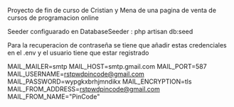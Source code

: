 Proyecto de fin de curso de Cristian y Mena de una pagina de venta de cursos de programacion online

Seeder configuarado en DatabaseSeeder :  php artisan db:seed

Para la recuperacion de contraseña se tiene que añadir estas credenciales en el .env y el usuario tiene que estar registrado

MAIL_MAILER=smtp
MAIL_HOST=smtp.gmail.com
MAIL_PORT=587
MAIL_USERNAME=rstpwdpincode@gmail.com
MAIL_PASSWORD=wypgkxbrhjmndikx
MAIL_ENCRYPTION=tls
MAIL_FROM_ADDRESS=rstpwdpincode@gmail.com
MAIL_FROM_NAME="PinCode"
